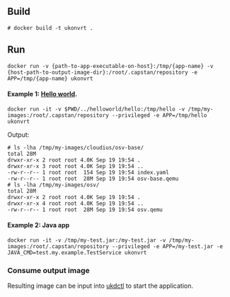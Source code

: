 ## Build

```
# docker build -t ukonvrt .
```

## Run

``docker run -v {path-to-app-executable-on-host}:/tmp/{app-name} -v {host-path-to-output-image-dir}:/root/.capstan/repository -e APP=/tmp/{app-name} ukonvrt``

#### Example 1: [Hello world](https://github.com/myechuri/ukonvrt/helloworld/hello).
```
docker run -it -v $PWD/../helloworld/hello:/tmp/hello -v /tmp/my-images:/root/.capstan/repository --privileged -e APP=/tmp/hello ukonvrt
```

Output:
```
# ls -lha /tmp/my-images/cloudius/osv-base/
total 28M
drwxr-xr-x 2 root root 4.0K Sep 19 19:54 .
drwxr-xr-x 3 root root 4.0K Sep 19 19:54 ..
-rw-r--r-- 1 root root  154 Sep 19 19:54 index.yaml
-rw-r--r-- 1 root root  28M Sep 19 19:54 osv-base.qemu
# ls -lha /tmp/my-images/osv/
total 28M
drwxr-xr-x 2 root root 4.0K Sep 19 19:54 .
drwxr-xr-x 4 root root 4.0K Sep 19 19:54 ..
-rw-r--r-- 1 root root  28M Sep 19 19:54 osv.qemu
```

#### Example 2: Java app
```
docker run -it -v /tmp/my-test.jar:/my-test.jar -v /tmp/my-images:/root/.capstan/repository --privileged -e APP=/my-test.jar -e JAVA_CMD=test.my.example.TestService ukonvrt
```

### Consume output image

Resulting image can be input into [ukdctl](https://github.com/myechuri/ukd/tree/master/ukdctl#test) to start the application.

